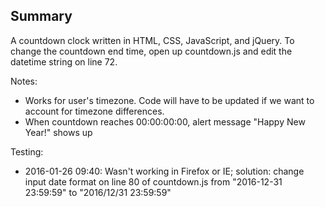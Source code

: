 ## Summary

A countdown clock written in HTML, CSS, JavaScript, and jQuery.  To change the countdown end time, open up countdown.js and edit the datetime string on line 72.

Notes:
* Works for user's timezone.  Code will have to be updated if we want to account for timezone differences.
* When countdown reaches 00:00:00:00, alert message "Happy New Year!" shows up


Testing:
* 2016-01-26 09:40: Wasn't working in Firefox or IE; solution: change input date format on line 80 of countdown.js from "2016-12-31 23:59:59" to "2016/12/31 23:59:59"